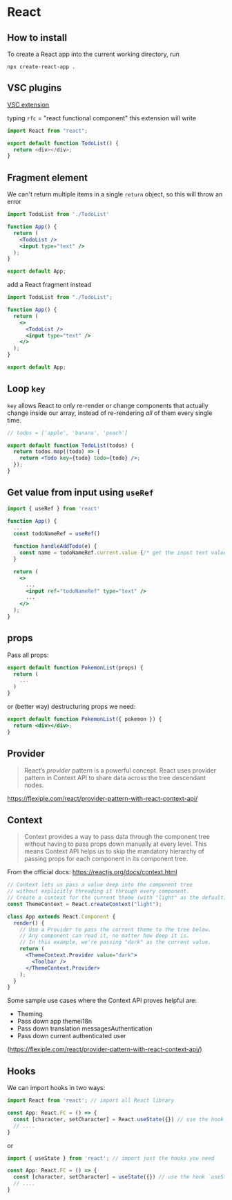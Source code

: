 # React

## How to install

To create a React app into the current working directory, run

```shell
npx create-react-app .
```

## VSC plugins

[VSC extension](https://marketplace.visualstudio.com/items?itemName=dsznajder.es7-react-js-snippets)

typing `rfc` = "react functional component" this extension will write

```js
import React from "react";

export default function TodoList() {
  return <div></div>;
}
```

## Fragment element

We can't return multiple items in a single `return` object, so this will throw an error

```jsx
import TodoList from './TodoList'

function App() {
  return (
    <TodoList />
    <input type="text" />
  );
}

export default App;
```

add a React fragment instead

```jsx
import TodoList from "./TodoList";

function App() {
  return (
    <>
      <TodoList />
      <input type="text" />
    </>
  );
}

export default App;
```

## Loop `key`

`key` allows React to only re-render or change components that actually change inside our array, instead of re-rendering _all_ of them every single time.

```jsx
// todos = ['apple', 'banana', 'peach']

export default function TodoList(todos) {
  return todos.map((todo) => {
    return <Todo key={todo} todo={todo} />;
  });
}
```

## Get value from input using `useRef`

```jsx
import { useRef } from 'react'

function App() {
  ...
  const todoNameRef = useRef()

  function handleAddTodo(e) {
    const name = todoNameRef.current.value {/* get the input text value */}
  }

  return (
    <>
      ...
      <input ref="todoNameRef" type="text" />
      ...
    </>
  );
}
```

## props

Pass all props:

```jsx
export default function PokemonList(props) {
  return (
    ...
  )
}
```

or (better way) destructuring props we need:

```jsx
export default function PokemonList({ pokemon }) {
  return <div></div>;
}
```

## Provider

> React’s _provider_ pattern is a powerful concept. React uses provider pattern in Context API to share data across the tree descendant nodes.

https://flexiple.com/react/provider-pattern-with-react-context-api/

## Context

> Context provides a way to pass data through the component tree without having to pass props down manually at every level.
> This means Context API helps us to skip the mandatory hierarchy of passing props for each component in its component tree.

From the official docs: https://reactjs.org/docs/context.html

```jsx
// Context lets us pass a value deep into the component tree
// without explicitly threading it through every component.
// Create a context for the current theme (with "light" as the default).
const ThemeContext = React.createContext("light");

class App extends React.Component {
  render() {
    // Use a Provider to pass the current theme to the tree below.
    // Any component can read it, no matter how deep it is.
    // In this example, we're passing "dark" as the current value.
    return (
      <ThemeContext.Provider value="dark">
        <Toolbar />
      </ThemeContext.Provider>
    );
  }
}
```

Some sample use cases where the Context API proves helpful are:

- Theming
- Pass down app themei18n
- Pass down translation messagesAuthentication
- Pass down current authenticated user

(https://flexiple.com/react/provider-pattern-with-react-context-api/)

## Hooks

We can import hooks in two ways:

```jsx
import React from 'react'; // import all React library

const App: React.FC = () => {
  const [character, setCharacter] = React.useState({}) // use the hook `useState()`
  // ....
}
```

or

```jsx
import { useState } from 'react'; // import just the hooks you need

const App: React.FC = () => {
  const [character, setCharacter] = useState({}) // use the hook `useState()`
  // ....
}
```